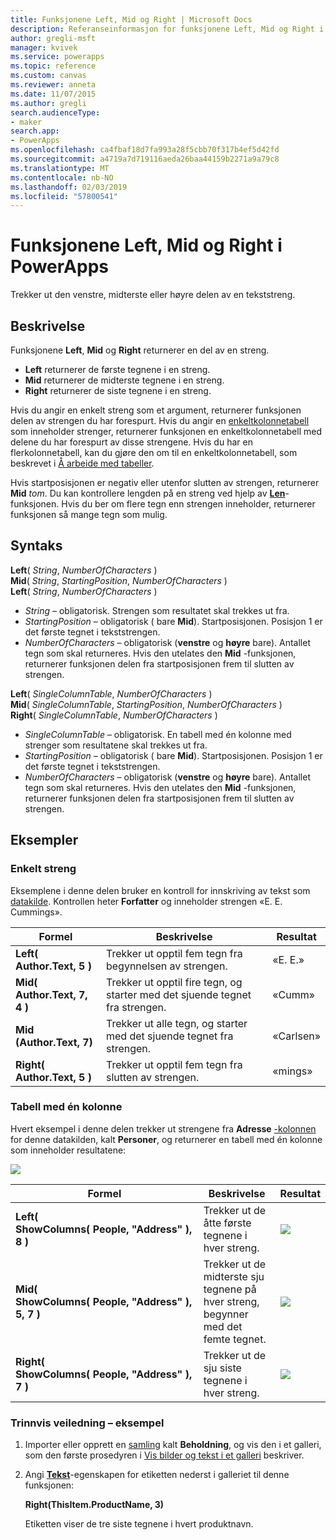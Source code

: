 ```yaml
---
title: Funksjonene Left, Mid og Right | Microsoft Docs
description: Referanseinformasjon for funksjonene Left, Mid og Right i PowerApps, inkludert syntaks og eksempler
author: gregli-msft
manager: kvivek
ms.service: powerapps
ms.topic: reference
ms.custom: canvas
ms.reviewer: anneta
ms.date: 11/07/2015
ms.author: gregli
search.audienceType:
- maker
search.app:
- PowerApps
ms.openlocfilehash: ca4fbaf18d7fa993a28f5cbb70f317b4ef5d42fd
ms.sourcegitcommit: a4719a7d719116aeda26baa44159b2271a9a79c8
ms.translationtype: MT
ms.contentlocale: nb-NO
ms.lasthandoff: 02/03/2019
ms.locfileid: "57800541"
---
```

# <a name="left-mid-and-right-functions-in-powerapps"></a>Funksjonene Left, Mid og Right i PowerApps
Trekker ut den venstre, midterste eller høyre delen av en tekststreng.

## <a name="description"></a>Beskrivelse
Funksjonene **Left**, **Mid** og **Right** returnerer en del av en streng.

* **Left** returnerer de første tegnene i en streng.
* **Mid** returnerer de midterste tegnene i en streng.
* **Right** returnerer de siste tegnene i en streng.

Hvis du angir en enkelt streng som et argument, returnerer funksjonen delen av strengen du har forespurt. Hvis du angir en [enkeltkolonnetabell](../working-with-tables.md) som inneholder strenger, returnerer funksjonen en enkeltkolonnetabell med delene du har forespurt av disse strengene. Hvis du har en flerkolonnetabell, kan du gjøre den om til en enkeltkolonnetabell, som beskrevet i [Å arbeide med tabeller](../working-with-tables.md).

Hvis startposisjonen er negativ eller utenfor slutten av strengen, returnerer **Mid** *tom*.  Du kan kontrollere lengden på en streng ved hjelp av  **[Len](function-len.md)**-funksjonen. Hvis du ber om flere tegn enn strengen inneholder, returnerer funksjonen så mange tegn som mulig.

## <a name="syntax"></a>Syntaks
**Left**( *String*, *NumberOfCharacters* )<br>**Mid**( *String*, *StartingPosition*, *NumberOfCharacters* )<br>**Left**( *String*, *NumberOfCharacters* )

* *String* – obligatorisk. Strengen som resultatet skal trekkes ut fra.
* *StartingPosition* – obligatorisk ( bare **Mid**).  Startposisjonen.  Posisjon 1 er det første tegnet i tekststrengen.
* *NumberOfCharacters* – obligatorisk (**venstre** og **høyre** bare).  Antallet tegn som skal returneres.  Hvis den utelates den **Mid** -funksjonen, returnerer funksjonen delen fra startposisjonen frem til slutten av strengen.

**Left**( *SingleColumnTable*, *NumberOfCharacters* )<br>**Mid**( *SingleColumnTable*, *StartingPosition*, *NumberOfCharacters* )<br>**Right**( *SingleColumnTable*, *NumberOfCharacters* )

* *SingleColumnTable* – obligatorisk. En tabell med én kolonne med strenger som resultatene skal trekkes ut fra.
* *StartingPosition* – obligatorisk ( bare **Mid**).  Startposisjonen.  Posisjon 1 er det første tegnet i tekststrengen.
* *NumberOfCharacters* – obligatorisk (**venstre** og **høyre** bare).  Antallet tegn som skal returneres.  Hvis den utelates den **Mid** -funksjonen, returnerer funksjonen delen fra startposisjonen frem til slutten av strengen.

## <a name="examples"></a>Eksempler
### <a name="single-string"></a>Enkelt streng
Eksemplene i denne delen bruker en kontroll for innskriving av tekst som [datakilde](../working-with-data-sources.md). Kontrollen heter **Forfatter** og inneholder strengen «E. E. Cummings».

| Formel | Beskrivelse | Resultat |
| --- | --- | --- |
| **Left( Author.Text, 5 )** |Trekker ut opptil fem tegn fra begynnelsen av strengen. |«E. E.» |
| **Mid( Author.Text, 7, 4 )** |Trekker ut opptil fire tegn, og starter med det sjuende tegnet fra strengen. |«Cumm» |
| **Mid (Author.Text, 7)** |Trekker ut alle tegn, og starter med det sjuende tegnet fra strengen. |«Carlsen» |
| **Right( Author.Text, 5 )** |Trekker ut opptil fem tegn fra slutten av strengen. |«mings» |

### <a name="single-column-table"></a>Tabell med én kolonne
Hvert eksempel i denne delen trekker ut strengene fra **Adresse** [-kolonnen](../working-with-tables.md#columns) for denne datakilden, kalt **Personer**, og returnerer en tabell med én kolonne som inneholder resultatene:

![](media/function-left-mid-right/people-table.png)

| Formel | Beskrivelse | Resultat |
| --- | --- | --- |
| **Left( ShowColumns(&nbsp;People,&nbsp;"Address"&nbsp;), 8 )** |Trekker ut de åtte første tegnene i hver streng. |<style> img { max-width: none } </style> ![](media/function-left-mid-right/people-table-left.png) |
| **Mid( ShowColumns(&nbsp;People,&nbsp;"Address"&nbsp;), 5, 7 )** |Trekker ut de midterste sju tegnene på hver streng, begynner med det femte tegnet. |![](media/function-left-mid-right/people-table-mid.png) |
| **Right( ShowColumns(&nbsp;People,&nbsp;"Address"&nbsp;), 7 )** |Trekker ut de sju siste tegnene i hver streng. |![](media/function-left-mid-right/people-table-right.png) |

### <a name="step-by-step-example"></a>Trinnvis veiledning – eksempel
1. Importer eller opprett en [samling](../working-with-data-sources.md#collections) kalt **Beholdning**, og vis den i et galleri, som den første prosedyren i [Vis bilder og tekst i et galleri](../show-images-text-gallery-sort-filter.md) beskriver.
2. Angi **[Tekst](../controls/properties-core.md)**-egenskapen for etiketten nederst i galleriet til denne funksjonen:
   
    **Right(ThisItem.ProductName, 3)**
   
    Etiketten viser de tre siste tegnene i hvert produktnavn.


